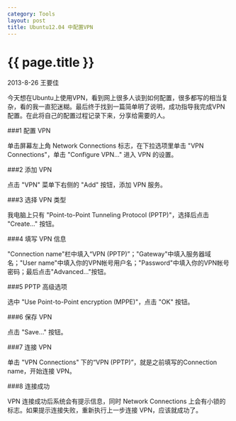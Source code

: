 ```yaml
---
category: Tools
layout: post
title: Ubuntu12.04 中配置VPN
---
```


{{ page.title }}
================

<p class="meta">2013-8-26 王要佳</p>

今天想在Ubuntu上使用VPN，看到网上很多人谈到如何配置，很多都写的相当复杂，看的我一直犯迷糊。最后终于找到一篇简单明了说明，成功指导我完成VPN配置。在此将自己的配置过程记录下来，分享给需要的人。

###1 配置 VPN

单击屏幕左上角 Network Connections 标志，在下拉选项里单击 "VPN Connections"，单击 "Configure VPN..." 进入 VPN 的设置。

###2 添加 VPN

点击 "VPN" 菜单下右侧的 "Add" 按钮，添加 VPN 服务。

###3 选择 VPN 类型

我电脑上只有 "Point-to-Point Tunneling Protocol (PPTP)"，选择后点击 "Create..." 按钮。

###4 填写 VPN 信息

"Connection name"栏中填入“VPN (PPTP)”；"Gateway"中填入服务器域名；"User name"中填入你的VPN帐号用户名；"Password"中填入你的VPN帐号密码；最后点击"Advanced..."按钮。
 
###5 PPTP 高级选项

选中 "Use Point-to-Point encryption (MPPE)"，点击 "OK" 按钮。

###6 保存 VPN

点击 "Save..." 按钮。

###7 连接 VPN

单击 "VPN Connections" 下的“VPN (PPTP)”，就是之前填写的Connection name，开始连接 VPN。

###8 连接成功

VPN 连接成功后系统会有提示信息，同时 Network Connections 上会有小锁的标志。如果提示连接失败，重新执行上一步连接 VPN，应该就成功了。







